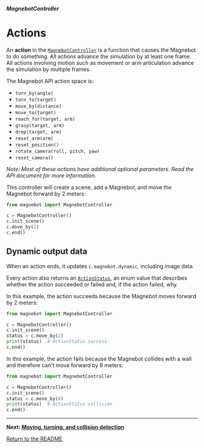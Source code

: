 ##### MagnebotController

# Actions

An **action** in the [`MagnebotController`](../../api/magnebot_controller.md) is a function that causes the Magnebot to do something. All actions advance the simulation by at least one frame. All actions involving motion such as movement or arm articulation advance the simulation by multiple frames.

The Magnebot API action space is:

- `turn_by(angle)`
- `turn_to(target)`
- `move_by(distance)`
- `move_to(target)`
- `reach_for(target, arm)`
- `grasp(target, arm)`
- `drop(target, arm)`
- `reset_arm(arm)`
- `reset_position()`
- `rotate_camera(roll, pitch, yaw)`
- `reset_camera()`

*Note:  Most of these actions have additional optional parameters. Read the API document for more information.*

This controller will create a scene, add a Magnebot, and move the Magnebot forward by 2 meters:

```python
from magnebot import MagnebotController

c = MagnebotController()
c.init_scene()
c.move_by(2)
c.end()
```

## Dynamic output data

When an action ends, it updates `c.magnebot.dynamic`, including image data.

Every action also returns an [`ActionStatus`](../../api/action_status.md), an enum value that describes whether the action succeeded or failed and, if the action failed, why.

In this example, the action succeeds because the Magnebot moves forward by 2 meters:

```python
from magnebot import MagnebotController

c = MagnebotController()
c.init_scene()
status = c.move_by(2)
print(status)  # ActionStatus.success
c.end()
```

In this example, the action fails because the Magnebot collides with a wall and therefore can't move forward by 8 meters:

```python
from magnebot import MagnebotController

c = MagnebotController()
c.init_scene()
status = c.move_by(8)
print(status)  # ActionStatus.collision
c.end()
```

***

**Next: [Moving, turning, and collision detection](movement.md)**

[Return to the README](../../../README.md)

